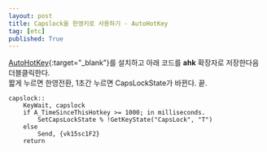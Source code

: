 ```yaml
---
layout: post
title: Capslock을 한영키로 사용하기 - AutoHotKey
tag: [etc]
published: True
---
```


[AutoHotKey](https://www.autohotkey.com){:target="_blank"}를 설치하고 아래 코드를 **ahk** 확장자로 저장한다음 더블클릭한다.  
짧게 누르면 한영전환, 1초간 누르면 CapsLockState가 바뀐다. 끝.  

```
capslock::
    KeyWait, capslock
    if A_TimeSinceThisHotkey >= 1000; in milliseconds.
        SetCapsLockState % !GetKeyState("CapsLock", "T")
    else
        Send, {vk15sc1F2}
    return

```
